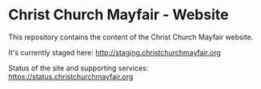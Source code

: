 # Christ Church Mayfair - Website

This repository contains the content of the Christ Church Mayfair website.

It's currently staged here: http://staging.christchurchmayfair.org

Status of the site and supporting services: https://status.christchurchmayfair.org
